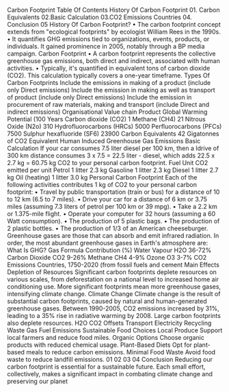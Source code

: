 Carbon Footprint
Table Of Contents
History Of Carbon Footprint 01.
Carbon Equivalents
02.Basic Calculation
03.CO2
Emissions Countries 
04.
Conclusion 05
History Of Carbon Footprint?
• The carbon footprint concept extends from "ecological 
footprints" by ecologist William Rees in the 1990s.
• It quantifies GHG emissions tied to organizations, events, 
products, or individuals. It gained prominence in 2005, 
notably through a BP media campaign.
Carbon Footprint 
• A carbon footprint represents the 
collective greenhouse gas emissions, 
both direct and indirect, associated 
with human activities.
• Typically, it's quantified in equivalent 
tons of carbon dioxide (CO2). This 
calculation typically covers a one-year 
timeframe.
Types Of Carbon Footprints
Include the emissions 
in making of a product 
(include only Direct 
emissions)
Include the emission in 
making as well as 
transport of product 
(include only Direct 
emissions)
Include the emission in 
procurement of raw 
materials, making and 
transport (include Direct 
and indirect emissions)
Organisational Value chain Product
Global Warming 
Potential (100 Years
Carbon dioxide (CO2) 1
Methane (CH4) 21
Nitrous Oxide (N2o) 310
Hydrofluorocarbons (HRCs) 5000
Perfluorocarbons (PFCs) 7500
Sulphur hexafluoride (SF6) 23900
Carbon Equivalents 
42
Gigatonnes of 
CO2 Equivalent
Human Induced 
Greenhouse Gas 
Emissions
Basic 
Calculation
If your car consumes 7.5 liter diesel per 100 km, then a Idrive of 300 
km distance consumes 3 x 7.5 = 22.5 liter - diesel, which adds 22.5 x 2.7 
kg = 60.75 kg CO2 to your personal carbon footprint.
Fuel Unit CO2 emitted per unit
Petrol 1 litter 2.3 kg
Gasoline 1 litter 2.3 kg
Diesel 1 litter 2.7 kg
Oil (heating) 1 litter 3.0 kg
Personal Carbon Footprint
Each of the following activities contributes 1 kg of CO2 to your personal carbon footprint:
• Travel by public transportation (train or bus) for a distance of 10 to 12 km (6.5 to 7 miles).
• Drive your car for a distance of 6 km or 3.75 miles (assuming 7.3 liters of petrol per 100 km or 39 
mpg).
• Take a 2.2 km or 1.375-mile flight.
• Operate your computer for 32 hours (assuming a 60 Watt consumption).
• The production of 5 plastic bags.
• The production of 2 plastic bottles.
• The production of 1/3 of an American cheeseburger.
Greenhouse gases are those that can 
absorb and emit infrared radiation. In 
order, the most abundant greenhouse 
gases in Earth's atmosphere are:
What Is GHG?
Gas Formula Contribution (%)
Water Vapour H2O 36-72%
Carbon 
Dioxide CO2
9-26%
Methane CH4
4-9%
Ozone O3
3-7%
CO2
 Emissions Countries, 1750-2020
(from fossil fuels and cement
Main Effects
Depletion of Resources
Significant carbon footprints deplete resources on 
various scales, from deforestation on a national level to 
increased home air conditioning use. More significant 
footprints mean more greenhouse gases, intensifying 
climate change.
Climate Change
Climate change is the result of substantial carbon footprints, 
caused by natural and human-generated greenhouse gases. 
Between 1990-2005, CO2 emissions increased by 31%, 
leading to a 35% rise in radiative warming by 2008. Large 
carbon footprints also deplete resources.
H2O
CO2
Offsets
Transport
Electricity
Recycling
Waste
Gas
Fuel
Emissions
Sustainable 
Food Choices
Local Produce
Support local farmers and reduce 
food miles.
Organic Options
Choose organic products with 
reduced chemical usage.
Plant-Based Diets
Opt for plant-based meals to reduce 
carbon emissions.
Minimal Food Waste
Avoid food waste to reduce landfill 
emissions.
01
02
03
04
Conclusion 
Reducing our carbon footprint is essential for a sustainable future. 
Each small effort, collectively, makes a significant impact in 
combating climate change and preserving our planet
